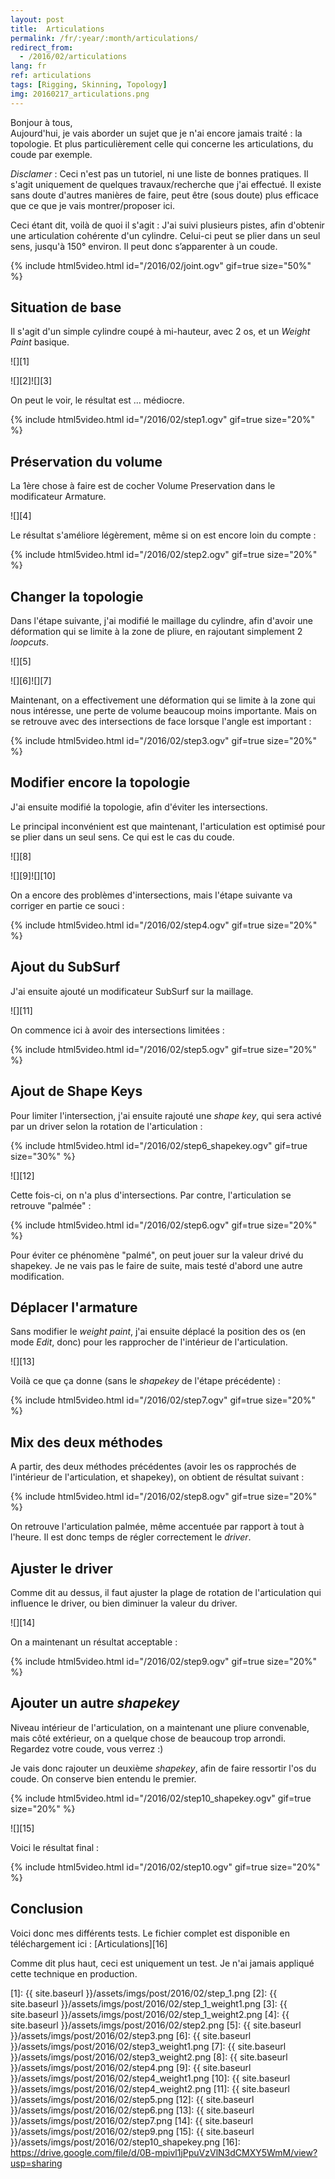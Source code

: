 ```yaml
---
layout: post
title:  Articulations
permalink: /fr/:year/:month/articulations/
redirect_from:
  - /2016/02/articulations
lang: fr
ref: articulations
tags: [Rigging, Skinning, Topology]
img: 20160217_articulations.png
---
```



Bonjour à tous,  
Aujourd'hui, je vais aborder un sujet que je n'ai encore jamais traité : la topologie. Et plus particulièrement celle qui concerne les articulations, du coude par exemple.

_Disclamer_ : Ceci n'est pas un tutoriel, ni une liste de bonnes pratiques. Il s'agit uniquement de quelques travaux/recherche que j'ai effectué. Il existe sans doute d'autres manières de faire, peut être (sous doute) plus efficace que ce que je vais montrer/proposer ici.

Ceci étant dit, voilà de quoi il s'agit : J'ai suivi plusieurs pistes, afin d'obtenir une articulation cohérente d'un cylindre. Celui-ci peut se plier dans un seul sens, jusqu'à 150° environ. Il peut donc s’apparenter à un coude.

{% include html5video.html id="/2016/02/joint.ogv" gif=true size="50%" %}

## Situation de base

Il s'agit d'un simple cylindre coupé à mi-hauteur, avec 2 os, et un _Weight Paint_ basique.

![][1]  

![][2]![][3]

On peut le voir, le résultat est ... médiocre.

{% include html5video.html id="/2016/02/step1.ogv" gif=true size="20%" %}

## Préservation du volume

La 1ère chose à faire est de cocher Volume Preservation dans le modificateur Armature.

![][4]

Le résultat s'améliore légèrement, même si on est encore loin du compte :

{% include html5video.html id="/2016/02/step2.ogv" gif=true size="20%" %}

## Changer la topologie

Dans l'étape suivante, j'ai modifié le maillage du cylindre, afin d'avoir une déformation qui se limite à la zone de pliure, en rajoutant simplement 2 _loopcuts_.

![][5]  

![][6]![][7]

Maintenant, on a effectivement une déformation qui se limite à la zone qui nous intéresse, une perte de volume beaucoup moins importante. Mais on se retrouve avec des intersections de face lorsque l'angle est important :

{% include html5video.html id="/2016/02/step3.ogv" gif=true size="20%" %}

## Modifier encore la topologie

J'ai ensuite modifié la topologie, afin d'éviter les intersections.

Le principal inconvénient est que maintenant, l'articulation est optimisé pour se plier dans un seul sens. Ce qui est le cas du coude.

![][8]  

![][9]![][10]

On a encore des problèmes d'intersections, mais l'étape suivante va corriger en partie ce souci :

{% include html5video.html id="/2016/02/step4.ogv" gif=true size="20%" %}

## Ajout du SubSurf

J'ai ensuite ajouté un modificateur SubSurf sur la maillage.

![][11]

On commence ici à avoir des intersections limitées :

{% include html5video.html id="/2016/02/step5.ogv" gif=true size="20%" %}

## Ajout de Shape Keys

Pour limiter l'intersection, j'ai ensuite rajouté une _shape key_, qui sera activé par un driver selon la rotation de l'articulation :

{% include html5video.html id="/2016/02/step6_shapekey.ogv" gif=true size="30%" %}

![][12]

Cette fois-ci, on n'a plus d'intersections. Par contre, l'articulation se retrouve "palmée" :

{% include html5video.html id="/2016/02/step6.ogv" gif=true size="20%" %}

Pour éviter ce phénomène "palmé", on peut jouer sur la valeur drivé du shapekey. Je ne vais pas le faire de suite, mais testé d'abord une autre modification.

## Déplacer l'armature

Sans modifier le _weight paint_, j'ai ensuite déplacé la position des os (en mode _Edit_, donc) pour les rapprocher de l'intérieur de l'articulation.

![][13]

Voilà ce que ça donne (sans le _shapekey_ de l'étape précédente) :

{% include html5video.html id="/2016/02/step7.ogv" gif=true size="20%" %}

## Mix des deux méthodes

A partir, des deux méthodes précédentes (avoir les os rapprochés de l'intérieur de l'articulation, et shapekey), on obtient de résultat suivant :

{% include html5video.html id="/2016/02/step8.ogv" gif=true size="20%" %}

On retrouve l'articulation palmée, même accentuée par rapport à tout à l'heure. Il est donc temps de régler correctement le _driver_.

## Ajuster le driver

Comme dit au dessus, il faut ajuster la plage de rotation de l'articulation qui influence le driver, ou bien diminuer la valeur du driver.

![][14]

On a maintenant un résultat acceptable :

{% include html5video.html id="/2016/02/step9.ogv" gif=true size="20%" %}

## Ajouter un autre _shapekey_

Niveau intérieur de l'articulation, on a maintenant une pliure convenable, mais côté extérieur, on a quelque chose de beaucoup trop arrondi. Regardez votre coude, vous verrez :)

Je vais donc rajouter un deuxième _shapekey_, afin de faire ressortir l'os du coude. On conserve bien entendu le premier.

{% include html5video.html id="/2016/02/step10_shapekey.ogv" gif=true size="20%" %}

![][15]

Voici le résultat final :

{% include html5video.html id="/2016/02/step10.ogv" gif=true size="20%" %}

## Conclusion

Voici donc mes différents tests. Le fichier complet est disponible en téléchargement ici : [Articulations][16]

Comme dit plus haut, ceci est uniquement un test. Je n'ai jamais appliqué cette technique en production.

[1]: {{ site.baseurl }}/assets/imgs/post/2016/02/step_1.png
[2]: {{ site.baseurl }}/assets/imgs/post/2016/02/step_1_weight1.png
[3]: {{ site.baseurl }}/assets/imgs/post/2016/02/step_1_weight2.png
[4]: {{ site.baseurl }}/assets/imgs/post/2016/02/step2.png
[5]: {{ site.baseurl }}/assets/imgs/post/2016/02/step3.png
[6]: {{ site.baseurl }}/assets/imgs/post/2016/02/step3_weight1.png
[7]: {{ site.baseurl }}/assets/imgs/post/2016/02/step3_weight2.png
[8]: {{ site.baseurl }}/assets/imgs/post/2016/02/step4.png
[9]: {{ site.baseurl }}/assets/imgs/post/2016/02/step4_weight1.png
[10]: {{ site.baseurl }}/assets/imgs/post/2016/02/step4_weight2.png
[11]: {{ site.baseurl }}/assets/imgs/post/2016/02/step5.png
[12]: {{ site.baseurl }}/assets/imgs/post/2016/02/step6.png
[13]: {{ site.baseurl }}/assets/imgs/post/2016/02/step7.png
[14]: {{ site.baseurl }}/assets/imgs/post/2016/02/step9.png
[15]: {{ site.baseurl }}/assets/imgs/post/2016/02/step10_shapekey.png
[16]: https://drive.google.com/file/d/0B-mpivl1jPpuVzVlN3dCMXY5WmM/view?usp=sharing
